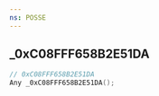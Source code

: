 ```yaml
---
ns: POSSE
---
```

## _0xC08FFF658B2E51DA

```c
// 0xC08FFF658B2E51DA
Any _0xC08FFF658B2E51DA();
```

